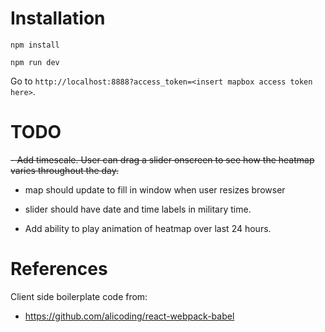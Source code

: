 # Installation

`npm install`

`npm run dev`

Go to `http://localhost:8888?access_token=<insert mapbox access token here>`.

# TODO
~~- Add timescale.  User can drag a slider onscreen to see how the heatmap varies throughout the day.~~

- map should update to fill in window when user resizes browser
- slider should have date and time labels in military time.

- Add ability to play animation of heatmap over last 24 hours.

# References

Client side boilerplate code from:
- https://github.com/alicoding/react-webpack-babel
